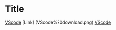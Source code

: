 # Title

[VScode](https://code.visualstudio.com/)
[Link]          (VScode%20download.png)
[VScode](VScode%20download.png)